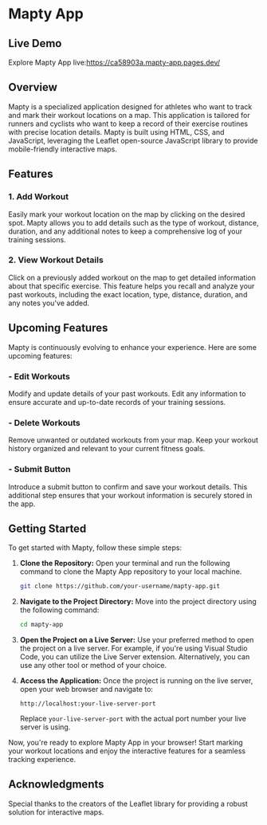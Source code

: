# Mapty App

## Live Demo

Explore Mapty App live:https://ca58903a.mapty-app.pages.dev/

## Overview

Mapty is a specialized application designed for athletes who want to track and mark their workout locations on a map. This application is tailored for runners and cyclists who want to keep a record of their exercise routines with precise location details. Mapty is built using HTML, CSS, and JavaScript, leveraging the Leaflet open-source JavaScript library to provide mobile-friendly interactive maps.

## Features

### 1. Add Workout
Easily mark your workout location on the map by clicking on the desired spot. Mapty allows you to add details such as the type of workout, distance, duration, and any additional notes to keep a comprehensive log of your training sessions.

### 2. View Workout Details
Click on a previously added workout on the map to get detailed information about that specific exercise. This feature helps you recall and analyze your past workouts, including the exact location, type, distance, duration, and any notes you've added.

## Upcoming Features

Mapty is continuously evolving to enhance your experience. Here are some upcoming features:

### - Edit Workouts
Modify and update details of your past workouts. Edit any information to ensure accurate and up-to-date records of your training sessions.

### - Delete Workouts
Remove unwanted or outdated workouts from your map. Keep your workout history organized and relevant to your current fitness goals.

### - Submit Button
Introduce a submit button to confirm and save your workout details. This additional step ensures that your workout information is securely stored in the app.

## Getting Started

To get started with Mapty, follow these simple steps:

1. **Clone the Repository:**
   Open your terminal and run the following command to clone the Mapty App repository to your local machine.

   ```bash
   git clone https://github.com/your-username/mapty-app.git
   ```

2. **Navigate to the Project Directory:**
   Move into the project directory using the following command:

   ```bash
   cd mapty-app
   ```

3. **Open the Project on a Live Server:**
   Use your preferred method to open the project on a live server. For example, if you're using Visual Studio Code, you can utilize the Live Server extension. Alternatively, you can use any other tool or method of your choice.

4. **Access the Application:**
   Once the project is running on the live server, open your web browser and navigate to:

   ```
   http://localhost:your-live-server-port
   ```

   Replace `your-live-server-port` with the actual port number your live server is using.

Now, you're ready to explore Mapty App in your browser! Start marking your workout locations and enjoy the interactive features for a seamless tracking experience.

## Acknowledgments
Special thanks to the creators of the Leaflet library for providing a robust solution for interactive maps.
